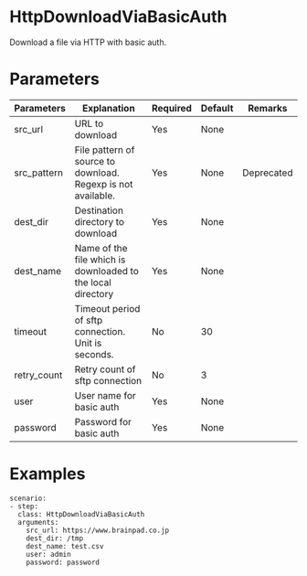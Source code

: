 # HttpDownloadViaBasicAuth
Download a file via HTTP with basic auth.

# Parameters
|Parameters|Explanation|Required|Default|Remarks|
|----------|-----------|--------|-------|-------|
|src_url|URL to download|Yes|None||
|src_pattern|File pattern of source to download. Regexp is not available.|Yes|None|Deprecated|
|dest_dir|Destination directory to download|Yes|None|
|dest_name|Name of the file which is downloaded to the local directory|Yes|None|
|timeout|Timeout period of sftp connection. Unit is seconds.|No|30||
|retry_count|Retry count of sftp connection|No|3||
|user|User name for basic auth|Yes|None||
|password|Password for basic auth|Yes|None||

# Examples
```
scenario:
- step:
  class: HttpDownloadViaBasicAuth
  arguments:
    src_url: https://www.brainpad.co.jp
    dest_dir: /tmp
    dest_name: test.csv
    user: admin
    password: password
```